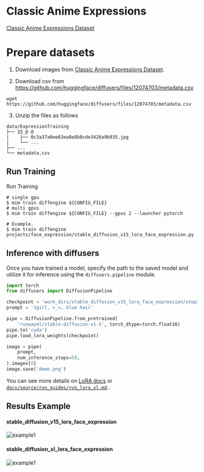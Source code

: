 # Classic Anime Expressions

[Classic Anime Expressions Dataset](https://civitai.com/models/25613/classic-anime-expressions)

# Prepare datasets

1. Download images from [Classic Anime Expressions Dataset](https://civitai.com/models/25613/classic-anime-expressions).

2. Download csv from https://github.com/huggingface/diffusers/files/12074703/metadata.csv

```
wget https://github.com/huggingface/diffusers/files/12074703/metadata.csv
```

3. Unzip the files as follows

```
data/ExpressionTraining
├── 15_@ @
|    ├── 0c3a37a0ee63ea8e8b8cde3426a9b935.jpg
|    └── ...
├── ...
└── metadata.csv
```

## Run Training

Run Training

```
# single gpu
$ mim train diffengine ${CONFIG_FILE}
# multi gpus
$ mim train diffengine ${CONFIG_FILE} --gpus 2 --launcher pytorch

# Example.
$ mim train diffengine projects/face_expression/stable_diffusion_v15_lora_face_expression.py
```

## Inference with diffusers

Once you have trained a model, specify the path to the saved model and utilize it for inference using the `diffusers.pipeline` module.

```py
import torch
from diffusers import DiffusionPipeline

checkpoint = 'work_dirs/stable_diffusion_v15_lora_face_expression/step33000'
prompt = '1girl, >_<, blue hair'

pipe = DiffusionPipeline.from_pretrained(
    'runwayml/stable-diffusion-v1-5', torch_dtype=torch.float16)
pipe.to('cuda')
pipe.load_lora_weights(checkpoint)

image = pipe(
    prompt,
    num_inference_steps=50,
).images[0]
image.save('demo.png')
```

You can see more details on [LoRA docs](../../docs/source/run_guides/run_lora.md#inference-with-diffusers) or [`docs/source/run_guides/run_lora_xl.md`](../../docs/source/run_guides/run_lora_xl.md#inference-with-diffusers)..

## Results Example

#### stable_diffusion_v15_lora_face_expression

![example1](https://github.com/okotaku/diffengine/assets/24734142/2ece23bd-0e21-4ec4-a7ba-f6f39363bf01)

#### stable_diffusion_xl_lora_face_expression

![example1](https://github.com/okotaku/diffengine/assets/24734142/0d6e3434-4ba6-4c90-8457-06595ad9183d)
